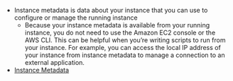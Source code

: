 - Instance metadata is data about your instance that you can use to configure or manage the running instance
  - Because your instance metadata is available from your running instance, you do not need to use the Amazon EC2 console or the AWS CLI. This can be helpful when you’re writing scripts to run from your instance. For example, you can access the local IP address of your instance from instance metadata to manage a connection to an external application.
- [Instance Metadata](https://docs.aws.amazon.com/AWSEC2/latest/UserGuide/ec2-instance-metadata.html)